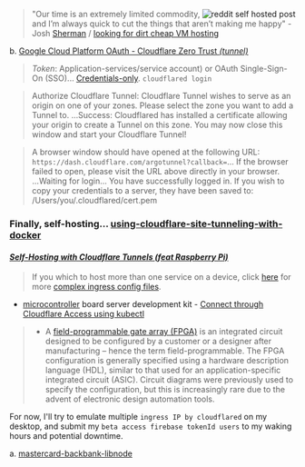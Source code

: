 [<img align="right" src="https://www.dl.dropboxusercontent.com/s/mpemto5h7bq4vvv/Screen%20Shot%202022-09-21%20at%207.25.37%20AM.png?dl=0" title="reddit self hosted post">](https://www.reddit.com/r/selfhosted/comments/xjl7lz/has_anyone_cloudflared_a_serverless_competitor_to)

> "Our time is an extremely limited commodity, and I’m always quick to cut the things that aren’t making me happy" - Josh [Sherman](https://joshtronic.com/2022/06/05/winding-down-the-vps-showdown/) / [looking for dirt cheap VM hosting](https://www.reddit.com/r/homelab/comments/93rrn0/looking_for_dirt_cheap_vm_hosting/)

b. [Google Cloud Platform OAuth - Cloudflare Zero Trust *(tunnel)*](https://developers.cloudflare.com/cloudflare-one/identity/idp-integration/google/)

> *Token*: Application-services/service account) or OAuth Single-Sign-On (SSO)... [Credentials-only](https://developers.cloudflare.com/cloudflare-one/tutorials/credentials-only/). `cloudflared login`

> Authorize Cloudflare Tunnel: Cloudflare Tunnel wishes to serve as an origin on one of your zones. Please select the zone you want to add a Tunnel to. ...Success: Cloudflared has installed a certificate allowing your origin to create a Tunnel on this zone. You may now close this window and start your Cloudflare Tunnel!

> A browser window should have opened at the following URL: `https://dash.cloudflare.com/argotunnel?callback=`... If the browser failed to open, please visit the URL above directly in your browser. ...Waiting for login... You have successfully logged in. If you wish to copy your credentials to a server, they have been saved to: /Users/you/.cloudflared/cert.pem

### Finally, self-hosting... [using-cloudflare-site-tunneling-with-docker](https://faun.pub/using-cloudflare-site-tunneling-with-docker-20688ad10c3d)

#### *[Self-Hosting with Cloudflare Tunnels (feat Raspberry Pi)](https://jrashford.com/2022/02/15/self-hosting-with-cloudflare-tunnels-feat-raspberry-pi/)*

> If you which to host more than one service on a device, click [here](https://developers.cloudflare.com/cloudflare-one/connections/connect-apps/install-and-setup/tunnel-guide/local/local-management/ingress/) for more [complex ingress config files](https://developers.cloudflare.com/cloudflare-one/connections/connect-apps/deployment-guides/kubernetes/).

- [microcontroller](https://www.newegg.com/Development-Boards/SubCategory/ID-3739) board server development kit - [Connect through Cloudflare Access using kubectl](https://developers.cloudflare.com/cloudflare-one/tutorials/kubectl/)

>- A [field-programmable gate array (FPGA)](https://earthpeopletechnology.com/products-page-2/modules/dueprologic) is an integrated circuit designed to be configured by a customer or a designer after manufacturing – hence the term field-programmable. The FPGA configuration is generally specified using a hardware description language (HDL), similar to that used for an application-specific integrated circuit (ASIC). Circuit diagrams were previously used to specify the configuration, but this is increasingly rare due to the advent of electronic design automation tools.

For now, I'll try to emulate multiple `ingress IP by cloudflared` on my desktop, and submit my `beta access firebase tokenId users` to my waking hours and potential downtime.

a. [mastercard-backbank-libnode](https://github.com/NickCarducci/mastercard-backbank-libnode)

